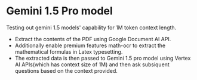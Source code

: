 # Gemini 1.5 Pro model

Testing out gemini 1.5 models' capability for 1M token context length. 
- Extract the contents of the PDF using Google Document AI API.
- Additionally enable premium features math-ocr to extract the mathematical formulas in Latex typesetting. 
- The extracted data is then passed to Gemini 1.5 pro model using Vertex AI APIs(which has context size of 1M) and then ask subsiquent questions based on the context provided.
